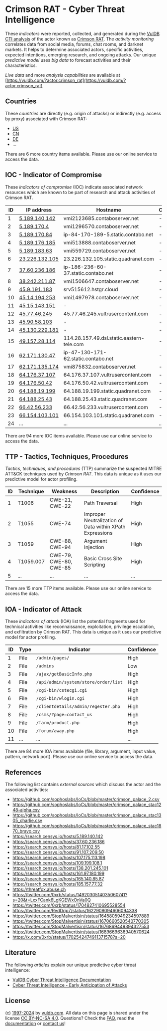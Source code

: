 # Crimson RAT - Cyber Threat Intelligence

These _indicators_ were reported, collected, and generated during the [VulDB CTI analysis](https://vuldb.com/?kb.cti) of the actor known as [Crimson RAT](https://vuldb.com/?actor.crimson_rat). The _activity monitoring_ correlates data from social media, forums, chat rooms, and darknet markets. It helps to determine associated actors, specific activities, expected intentions, emerging research, and ongoing attacks. Our unique _predictive model_ uses _big data_ to forecast activities and their characteristics.

_Live data_ and more _analysis capabilities_ are available at [https://vuldb.com/?actor.crimson_rat](https://vuldb.com/?actor.crimson_rat)

## Countries

These _countries_ are directly (e.g. origin of attacks) or indirectly (e.g. access by proxy) associated with Crimson RAT:

* [US](https://vuldb.com/?country.us)
* [CN](https://vuldb.com/?country.cn)
* [DE](https://vuldb.com/?country.de)
* ...

There are 6 more country items available. Please use our online service to access the data.

## IOC - Indicator of Compromise

These _indicators of compromise_ (IOC) indicate associated network resources which are known to be part of research and attack activities of Crimson RAT.

ID | IP address | Hostname | Campaign | Confidence
-- | ---------- | -------- | -------- | ----------
1 | [5.189.140.142](https://vuldb.com/?ip.5.189.140.142) | vmi2123685.contaboserver.net | - | High
2 | [5.189.170.4](https://vuldb.com/?ip.5.189.170.4) | vmi1296570.contaboserver.net | - | High
3 | [5.189.170.84](https://vuldb.com/?ip.5.189.170.84) | ip-84-170-189-5.static.contabo.net | - | High
4 | [5.189.176.185](https://vuldb.com/?ip.5.189.176.185) | vmi513888.contaboserver.net | - | High
5 | [5.189.183.63](https://vuldb.com/?ip.5.189.183.63) | vmi559729.contaboserver.net | - | High
6 | [23.226.132.105](https://vuldb.com/?ip.23.226.132.105) | 23.226.132.105.static.quadranet.com | - | High
7 | [37.60.236.186](https://vuldb.com/?ip.37.60.236.186) | ip-186-236-60-37.static.contabo.net | - | High
8 | [38.242.211.87](https://vuldb.com/?ip.38.242.211.87) | vmi1506647.contaboserver.net | - | High
9 | [45.9.191.183](https://vuldb.com/?ip.45.9.191.183) | srv515612.hstgr.cloud | - | High
10 | [45.14.194.253](https://vuldb.com/?ip.45.14.194.253) | vmi1497978.contaboserver.net | - | High
11 | [45.15.143.151](https://vuldb.com/?ip.45.15.143.151) | - | - | High
12 | [45.77.46.245](https://vuldb.com/?ip.45.77.46.245) | 45.77.46.245.vultrusercontent.com | - | Medium
13 | [45.90.58.103](https://vuldb.com/?ip.45.90.58.103) | - | - | High
14 | [45.130.229.181](https://vuldb.com/?ip.45.130.229.181) | - | - | High
15 | [49.157.28.114](https://vuldb.com/?ip.49.157.28.114) | 114.28.157.49.dsl.static.eastern-tele.com | - | High
16 | [62.171.130.47](https://vuldb.com/?ip.62.171.130.47) | ip-47-130-171-62.static.contabo.net | - | High
17 | [62.171.135.174](https://vuldb.com/?ip.62.171.135.174) | vmi875832.contaboserver.net | - | High
18 | [64.176.37.107](https://vuldb.com/?ip.64.176.37.107) | 64.176.37.107.vultrusercontent.com | - | Medium
19 | [64.176.50.42](https://vuldb.com/?ip.64.176.50.42) | 64.176.50.42.vultrusercontent.com | - | Medium
20 | [64.188.19.199](https://vuldb.com/?ip.64.188.19.199) | 64.188.19.199.static.quadranet.com | - | High
21 | [64.188.25.43](https://vuldb.com/?ip.64.188.25.43) | 64.188.25.43.static.quadranet.com | - | High
22 | [66.42.56.233](https://vuldb.com/?ip.66.42.56.233) | 66.42.56.233.vultrusercontent.com | - | Medium
23 | [66.154.103.101](https://vuldb.com/?ip.66.154.103.101) | 66.154.103.101.static.quadranet.com | - | High
24 | ... | ... | ... | ...

There are 94 more IOC items available. Please use our online service to access the data.

## TTP - Tactics, Techniques, Procedures

_Tactics, techniques, and procedures_ (TTP) summarize the suspected MITRE ATT&CK techniques used by _Crimson RAT_. This data is unique as it uses our predictive model for actor profiling.

ID | Technique | Weakness | Description | Confidence
-- | --------- | -------- | ----------- | ----------
1 | T1006 | CWE-21, CWE-22 | Path Traversal | High
2 | T1055 | CWE-74 | Improper Neutralization of Data within XPath Expressions | High
3 | T1059 | CWE-88, CWE-94 | Argument Injection | High
4 | T1059.007 | CWE-79, CWE-80, CWE-85 | Basic Cross Site Scripting | High
5 | ... | ... | ... | ...

There are 15 more TTP items available. Please use our online service to access the data.

## IOA - Indicator of Attack

These _indicators of attack_ (IOA) list the potential fragments used for technical activities like reconnaissance, exploitation, privilege escalation, and exfiltration by Crimson RAT. This data is unique as it uses our predictive model for actor profiling.

ID | Type | Indicator | Confidence
-- | ---- | --------- | ----------
1 | File | `/admin/pages/` | High
2 | File | `/admins` | Low
3 | File | `/ajax/getBasicInfo.php` | High
4 | File | `/api/admin/system/store/order/list` | High
5 | File | `/cgi-bin/cstecgi.cgi` | High
6 | File | `/cgi-bin/wlogin.cgi` | High
7 | File | `/clientdetails/admin/regester.php` | High
8 | File | `/csms/?page=contact_us` | High
9 | File | `/farm/product.php` | High
10 | File | `/forum/away.php` | High
11 | ... | ... | ...

There are 84 more IOA items available (file, library, argument, input value, pattern, network port). Please use our online service to access the data.

## References

The following list contains _external sources_ which discuss the actor and the associated activities:

* https://github.com/sophoslabs/IoCs/blob/master/crimson_palace_2.csv
* https://github.com/sophoslabs/IoCs/blob/master/crimson_palace_stac1248-alpha.csv
* https://github.com/sophoslabs/IoCs/blob/master/crimson_palace_stac1305_charlie.csv
* https://github.com/sophoslabs/IoCs/blob/master/crimson_palace_stac1870_bravo.csv
* https://search.censys.io/hosts/5.189.140.142
* https://search.censys.io/hosts/37.60.236.186
* https://search.censys.io/hosts/81.17.102.55
* https://search.censys.io/hosts/91.107.209.50
* https://search.censys.io/hosts/107.175.113.198
* https://search.censys.io/hosts/109.199.108.1
* https://search.censys.io/hosts/138.201.245.101
* https://search.censys.io/hosts/161.97.180.199
* https://search.censys.io/hosts/165.140.85.87
* https://search.censys.io/hosts/185.157.77.32
* https://threatfox.abuse.ch
* https://twitter.com/0xrb/status/1492030514035060741?s=20&t=LxxFCank6LgKGEWxOnVa0Q
* https://twitter.com/0xrb/status/1704827410695528554
* https://twitter.com/RedDrip7/status/1622908094606094338
* https://twitter.com/StopMalvertisin/status/1645805949234597889
* https://twitter.com/StopMalvertisin/status/1670660520540770305
* https://twitter.com/StopMalvertisin/status/1676869449394327553
* https://twitter.com/StopMalvertisin/status/1689669636940570624
* https://x.com/0xrb/status/1702542474911371578?s=20

## Literature

The following _articles_ explain our unique predictive cyber threat intelligence:

* [VulDB Cyber Threat Intelligence Documentation](https://vuldb.com/?kb.cti)
* [Cyber Threat Intelligence - Early Anticipation of Attacks](https://www.scip.ch/en/?labs.20201022)

## License

(c) [1997-2024](https://vuldb.com/?kb.changelog) by [vuldb.com](https://vuldb.com/?kb.about). All data on this page is shared under the license [CC BY-NC-SA 4.0](https://creativecommons.org/licenses/by-nc-sa/4.0/). Questions? Check the [FAQ](https://vuldb.com/?kb.faq), read the [documentation](https://vuldb.com/?kb) or [contact us](https://vuldb.com/?contact)!
